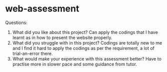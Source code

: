 # web-assessment

Questions:
1)	What did you like about this project?
Can apply the codings that I have learnt as in how to present the website properly. 
2)	What did you struggle with in this project?
Codings are totally new to me and I find it hard to apply the codings as per the requirement, a lot of trial-an-error there.  
3)	What would make your experience with this assessment better?
Have to practise more in slower pace and some guidance from tutor.

